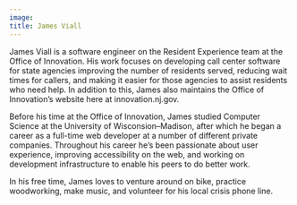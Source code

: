 ```yaml
---
image: 
title: James Viall
---
```


James Viall is a software engineer on the Resident Experience team at the Office of Innovation. His work focuses on developing call center software for state agencies improving the number of residents served, reducing wait times for callers, and making it easier for those agencies to assist residents who need help. In addition to this, James also maintains the Office of Innovation’s website here at innovation.nj.gov.

Before his time at the Office of Innovation, James studied Computer Science at the University of Wisconsion–Madison, after which he began a career as a full-time web developer at a number of different private companies. Throughout his career he’s been passionate about user experience, improving accessibility on the web, and working on development infrastructure to enable his peers to do better work.

In his free time, James loves to venture around on bike, practice woodworking, make music, and volunteer for his local crisis phone line.
